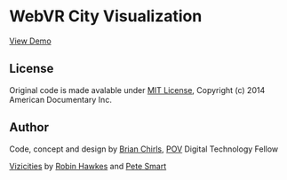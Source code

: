 # WebVR City Visualization

[View Demo](http://povdocs.github.io/webvr-cities/)

## License
Original code is made avalable under [MIT License](http://www.opensource.org/licenses/mit-license.php), Copyright (c) 2014 American Documentary Inc.

## Author
Code, concept and design by [Brian Chirls](https://github.com/brianchirls), [POV](http://www.pbs.org/pov/) Digital Technology Fellow

[Vizicities](https://github.com/vizicities/vizicities) by [Robin Hawkes](https://github.com/robhawkes) and [Pete Smart](https://twitter.com/petewsmart)